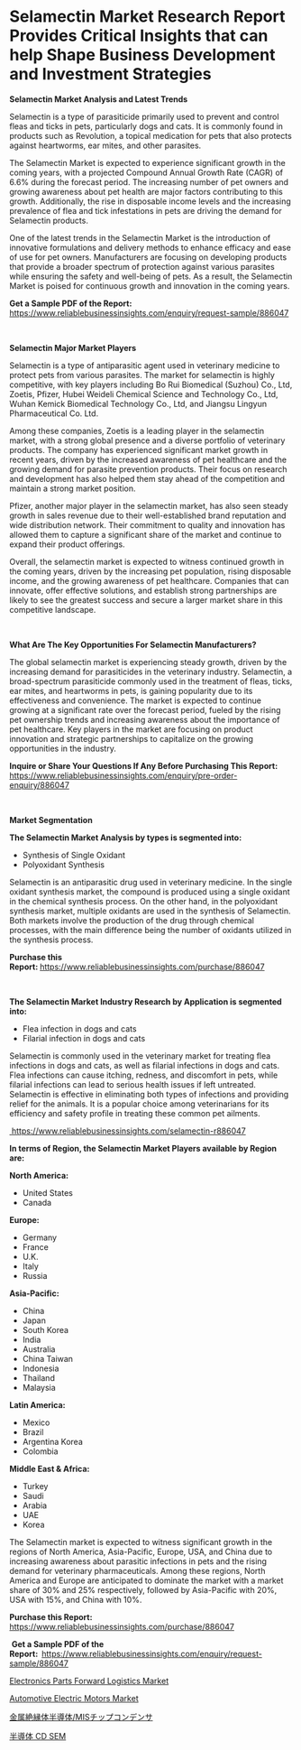 <p><h1>Selamectin Market Research Report Provides Critical Insights that can help Shape Business Development and Investment Strategies</h1></p><p><strong>Selamectin Market Analysis and Latest Trends</strong></p>
<p><p>Selamectin is a type of parasiticide primarily used to prevent and control fleas and ticks in pets, particularly dogs and cats. It is commonly found in products such as Revolution, a topical medication for pets that also protects against heartworms, ear mites, and other parasites.</p><p>The Selamectin Market is expected to experience significant growth in the coming years, with a projected Compound Annual Growth Rate (CAGR) of 6.6% during the forecast period. The increasing number of pet owners and growing awareness about pet health are major factors contributing to this growth. Additionally, the rise in disposable income levels and the increasing prevalence of flea and tick infestations in pets are driving the demand for Selamectin products.</p><p>One of the latest trends in the Selamectin Market is the introduction of innovative formulations and delivery methods to enhance efficacy and ease of use for pet owners. Manufacturers are focusing on developing products that provide a broader spectrum of protection against various parasites while ensuring the safety and well-being of pets. As a result, the Selamectin Market is poised for continuous growth and innovation in the coming years.</p></p>
<p><strong>Get a Sample PDF of the Report:&nbsp;</strong> <a href="https://www.reliablebusinessinsights.com/enquiry/request-sample/886047">https://www.reliablebusinessinsights.com/enquiry/request-sample/886047</a></p>
<p>&nbsp;</p>
<p><strong>Selamectin Major Market Players</strong></p>
<p><p>Selamectin is a type of antiparasitic agent used in veterinary medicine to protect pets from various parasites. The market for selamectin is highly competitive, with key players including Bo Rui Biomedical (Suzhou) Co., Ltd, Zoetis, Pfizer, Hubei Weideli Chemical Science and Technology Co., Ltd, Wuhan Kemick Biomedical Technology Co., Ltd, and Jiangsu Lingyun Pharmaceutical Co. Ltd.</p><p>Among these companies, Zoetis is a leading player in the selamectin market, with a strong global presence and a diverse portfolio of veterinary products. The company has experienced significant market growth in recent years, driven by the increased awareness of pet healthcare and the growing demand for parasite prevention products. Their focus on research and development has also helped them stay ahead of the competition and maintain a strong market position.</p><p>Pfizer, another major player in the selamectin market, has also seen steady growth in sales revenue due to their well-established brand reputation and wide distribution network. Their commitment to quality and innovation has allowed them to capture a significant share of the market and continue to expand their product offerings.</p><p>Overall, the selamectin market is expected to witness continued growth in the coming years, driven by the increasing pet population, rising disposable income, and the growing awareness of pet healthcare. Companies that can innovate, offer effective solutions, and establish strong partnerships are likely to see the greatest success and secure a larger market share in this competitive landscape.</p></p>
<p>&nbsp;</p>
<p><strong>What Are The Key Opportunities For Selamectin Manufacturers?</strong></p>
<p><p>The global selamectin market is experiencing steady growth, driven by the increasing demand for parasiticides in the veterinary industry. Selamectin, a broad-spectrum parasiticide commonly used in the treatment of fleas, ticks, ear mites, and heartworms in pets, is gaining popularity due to its effectiveness and convenience. The market is expected to continue growing at a significant rate over the forecast period, fueled by the rising pet ownership trends and increasing awareness about the importance of pet healthcare. Key players in the market are focusing on product innovation and strategic partnerships to capitalize on the growing opportunities in the industry.</p></p>
<p><strong>Inquire or Share Your Questions If Any Before Purchasing This Report:</strong> <a href="https://www.reliablebusinessinsights.com/enquiry/pre-order-enquiry/886047">https://www.reliablebusinessinsights.com/enquiry/pre-order-enquiry/886047</a></p>
<p>&nbsp;</p>
<p><strong>Market Segmentation</strong></p>
<p><strong>The Selamectin Market Analysis by types is segmented into:</strong></p>
<p><ul><li>Synthesis of Single Oxidant</li><li>Polyoxidant Synthesis</li></ul></p>
<p><p>Selamectin is an antiparasitic drug used in veterinary medicine. In the single oxidant synthesis market, the compound is produced using a single oxidant in the chemical synthesis process. On the other hand, in the polyoxidant synthesis market, multiple oxidants are used in the synthesis of Selamectin. Both markets involve the production of the drug through chemical processes, with the main difference being the number of oxidants utilized in the synthesis process.</p></p>
<p><strong>Purchase this Report:&nbsp;</strong><a href="https://www.reliablebusinessinsights.com/purchase/886047">https://www.reliablebusinessinsights.com/purchase/886047</a></p>
<p>&nbsp;</p>
<p><strong>The Selamectin Market Industry Research by Application is segmented into:</strong></p>
<p><ul><li>Flea infection in dogs and cats</li><li>Filarial infection in dogs and cats</li></ul></p>
<p><p>Selamectin is commonly used in the veterinary market for treating flea infections in dogs and cats, as well as filarial infections in dogs and cats. Flea infections can cause itching, redness, and discomfort in pets, while filarial infections can lead to serious health issues if left untreated. Selamectin is effective in eliminating both types of infections and providing relief for the animals. It is a popular choice among veterinarians for its efficiency and safety profile in treating these common pet ailments.</p></p>
<p><a href="https://www.reliablebusinessinsights.com/selamectin-r886047">&nbsp;https://www.reliablebusinessinsights.com/selamectin-r886047</a></p>
<p><strong>In terms of Region, the Selamectin Market Players available by Region are:</strong></p>
<p>
    <p> <strong> North America: </strong>
        <ul>
            <li>United States</li>
            <li>Canada</li>
        </ul>
        </p> 
    <p> <strong> Europe: </strong>
        <ul>
            <li>Germany</li>
            <li>France</li>
            <li>U.K.</li>
            <li>Italy</li>
            <li>Russia</li>
        </ul>
        </p> 
    <p> <strong> Asia-Pacific: </strong>
        <ul>
            <li>China</li>
            <li>Japan</li>
            <li>South Korea</li>
            <li>India</li>
            <li>Australia</li>
            <li>China Taiwan</li>
            <li>Indonesia</li>
            <li>Thailand</li>
            <li>Malaysia</li>
        </ul>
        </p> 
    <p> <strong> Latin America: </strong>
        <ul>
            <li>Mexico</li>
            <li>Brazil</li>
            <li>Argentina Korea</li>
            <li>Colombia</li>
        </ul>
        </p> 
    <p> <strong> Middle East & Africa: </strong>
        <ul>
            <li>Turkey</li>
            <li>Saudi</li>
            <li>Arabia</li>
            <li>UAE</li>
            <li>Korea</li>
        </ul>
    </p>
    </p>
<p><p>The Selamectin market is expected to witness significant growth in the regions of North America, Asia-Pacific, Europe, USA, and China due to increasing awareness about parasitic infections in pets and the rising demand for veterinary pharmaceuticals. Among these regions, North America and Europe are anticipated to dominate the market with a market share of 30% and 25% respectively, followed by Asia-Pacific with 20%, USA with 15%, and China with 10%.</p></p>
<p><strong>Purchase this Report: </strong><a href="https://www.reliablebusinessinsights.com/purchase/886047">https://www.reliablebusinessinsights.com/purchase/886047</a></p>
<p>&nbsp;<strong>Get a Sample PDF of the Report:&nbsp;&nbsp;</strong><a href="https://www.reliablebusinessinsights.com/enquiry/request-sample/886047">https://www.reliablebusinessinsights.com/enquiry/request-sample/886047</a></p>
<p><strong></strong></p>
<p><p><a href="https://github.com/joannesouthgate/Market-Research-Report-List-4/blob/main/electronics-parts-forward-logistics-market.md">Electronics Parts Forward Logistics Market</a></p><p><a href="https://github.com/sofayahoo2023/Market-Research-Report-List-5/blob/main/automotive-electric-motors-market.md">Automotive Electric Motors Market</a></p><p><a href="https://github.com/reliezer65/Market-Research-Report-List-2/blob/main/4818834177724.md">金属絶縁体半導体/MISチップコンデンサ</a></p><p><a href="https://github.com/tanyaali3/Market-Research-Report-List-2/blob/main/9180909177725.md">半導体 CD SEM</a></p></p>
